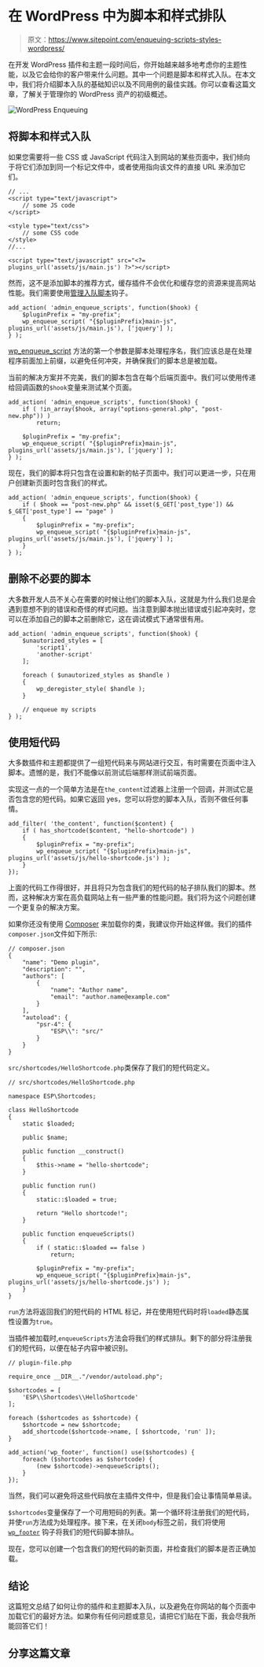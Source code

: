 # 在 WordPress 中为脚本和样式排队

> 原文：<https://www.sitepoint.com/enqueuing-scripts-styles-wordpress/>

在开发 WordPress 插件和主题一段时间后，你开始越来越多地考虑你的主题性能，以及它会给你的客户带来什么问题。其中一个问题是脚本和样式入队。在本文中，我们将介绍脚本入队的基础知识以及不同用例的最佳实践。你可以查看这篇文章，了解关于管理你的 WordPress 资产的初级概述。

![WordPress Enqueuing](img/ba920396a155624590c6a71dd959ad04.png)

## 将脚本和样式入队

如果您需要将一些 CSS 或 JavaScript 代码注入到网站的某些页面中，我们倾向于将它们添加到同一个标记文件中，或者使用指向该文件的直接 URL 来添加它们。

```
// ...
<script type="text/javascript">
    // some JS code
</script>

<style type="text/css">
    // some CSS code
</style>
//...

<script type="text/javascript" src="<?= plugins_url('assets/js/main.js') ?>"></script> 
```

然而，这不是添加脚本的推荐方式，缓存插件不会优化和缓存您的资源来提高网站性能。我们需要使用[管理入队脚本](https://codex.wordpress.org/Plugin_API/Action_Reference/admin_enqueue_scripts)钩子。

```
add_action( 'admin_enqueue_scripts', function($hook) {
    $pluginPrefix = "my-prefix";
    wp_enqueue_script( "{$pluginPrefix}main-js", plugins_url('assets/js/main.js'), ['jquery'] );
} ); 
```

[wp_enqueue_script](https://developer.wordpress.org/reference/functions/wp_enqueue_script/) 方法的第一个参数是脚本处理程序名，我们应该总是在处理程序前面加上前缀，以避免任何冲突，并确保我们的脚本总是被加载。

当前的解决方案并不完美，我们的脚本包含在每个后端页面中。我们可以使用传递给回调函数的`$hook`变量来测试某个页面。

```
add_action( 'admin_enqueue_scripts', function($hook) {
    if ( !in_array($hook, array("options-general.php", "post-new.php")) )
        return;

    $pluginPrefix = "my-prefix";
    wp_enqueue_script( "{$pluginPrefix}main-js", plugins_url('assets/js/main.js'), ['jquery'] );
} ); 
```

现在，我们的脚本将只包含在设置和新的帖子页面中。我们可以更进一步，只在用户创建新页面时包含我们的样式。

```
add_action( 'admin_enqueue_scripts', function($hook) {
    if ( $hook == "post-new.php" && isset($_GET['post_type']) && $_GET['post_type'] == "page" )
    {
        $pluginPrefix = "my-prefix";
        wp_enqueue_script( "{$pluginPrefix}main-js", plugins_url('assets/js/main.js'), ['jquery'] );
    }
} ); 
```

## 删除不必要的脚本

大多数开发人员不关心在需要的时候让他们的脚本入队，这就是为什么我们总是会遇到意想不到的错误和奇怪的样式问题。当注意到脚本抛出错误或引起冲突时，您可以在添加自己的脚本之前删除它，这在调试模式下通常很有用。

```
add_action( 'admin_enqueue_scripts', function($hook) {
    $unautorized_styles = [
        'script1',
        'another-script'
    ];

    foreach ( $unautorized_styles as $handle )
    {
        wp_deregister_style( $handle );
    }

    // enqueue my scripts
} ); 
```

## 使用短代码

大多数插件和主题都提供了一组短代码来与网站进行交互，有时需要在页面中注入脚本。遗憾的是，我们不能像以前测试后端那样测试前端页面。

实现这一点的一个简单方法是在`the_content`过滤器上注册一个回调，并测试它是否包含您的短代码。如果它返回 yes，您可以将您的脚本入队，否则不做任何事情。

```
add_filter( 'the_content', function($content) {
    if ( has_shortcode($content, "hello-shortcode") )
    {
        $pluginPrefix = "my-prefix";
        wp_enqueue_script( "{$pluginPrefix}main-js", plugins_url('assets/js/hello-shortcode.js') );
    }
}); 
```

上面的代码工作得很好，并且将只为包含我们的短代码的帖子排队我们的脚本。然而，这种解决方案在高负载网站上有一些严重的性能问题。我们将为这个问题创建一个更复杂的解决方案。

如果你还没有使用 [Composer](http://getcomposer.org/) 来加载你的类，我建议你开始这样做。我们的插件`composer.json`文件如下所示:

```
// composer.json
{
    "name": "Demo plugin",
    "description": "",
    "authors": [
        {
            "name": "Author name",
            "email": "author.name@example.com"
        }
    ],
    "autoload": {
        "psr-4": {
            "ESP\\": "src/"
        }
    }
} 
```

`src/shortcodes/HelloShortcode.php`类保存了我们的短代码定义。

```
// src/shortcodes/HelloShortcode.php

namespace ESP\Shortcodes;

class HelloShortcode
{
    static $loaded;

    public $name;

    public function __construct()
    {
        $this->name = "hello-shortcode";
    }

    public function run()
    {
        static::$loaded = true;

        return "Hello shortcode!";
    }

    public function enqueueScripts()
    {
        if ( static::$loaded == false )
            return;

        $pluginPrefix = "my-prefix";
        wp_enqueue_script( "{$pluginPrefix}main-js", plugins_url('assets/js/hello-shortcode.js') );
    }
} 
```

`run`方法将返回我们的短代码的 HTML 标记，并在使用短代码时将`loaded`静态属性设置为`true`。

当插件被加载时,`enqueueScripts`方法会将我们的样式排队。剩下的部分将注册我们的短代码，以便在帖子内容中被识别。

```
// plugin-file.php

require_once __DIR__."/vendor/autoload.php";

$shortcodes = [
    'ESP\\Shortcodes\\HelloShortcode'
];

foreach ($shortcodes as $shortcode) {
    $shortcode = new $shortcode;
    add_shortcode($shortcode->name, [ $shortcode, 'run' ]);
}

add_action('wp_footer', function() use($shortcodes) {
    foreach ($shortcodes as $shortcode) {
        (new $shortcode)->enqueueScripts();
    }
}); 
```

当然，我们可以避免将这些代码放在主插件文件中，但是我们会让事情简单易读。

`$shortcodes`变量保存了一个可用短码的列表。第一个循环将注册我们的短代码，并使`run`方法成为处理程序。接下来，在关闭`body`标签之前，我们将使用 [`wp_footer`](https://codex.wordpress.org/Plugin_API/Action_Reference/wp_footer) 钩子将我们的短代码脚本排队。

现在，您可以创建一个包含我们的短代码的新页面，并检查我们的脚本是否正确加载。

## 结论

这篇短文总结了如何让你的插件和主题脚本入队，以及避免在你网站的每个页面中加载它们的最好方法。如果你有任何问题或意见，请把它们贴在下面，我会尽我所能回答它们！

## 分享这篇文章